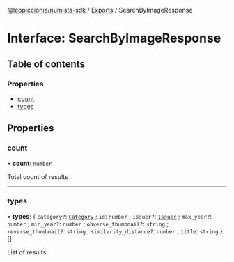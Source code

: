 [@leopiccionia/numista-sdk](../README.md) / [Exports](../modules.md) / SearchByImageResponse

# Interface: SearchByImageResponse

## Table of contents

### Properties

- [count](SearchByImageResponse.md#count)
- [types](SearchByImageResponse.md#types)

## Properties

### count

• **count**: `number`

Total count of results

___

### types

• **types**: { `category?`: [`Category`](../modules.md#category) ; `id`: `number` ; `issuer?`: [`Issuer`](Issuer.md) ; `max_year?`: `number` ; `min_year?`: `number` ; `obverse_thumbnail?`: `string` ; `reverse_thumbnail?`: `string` ; `similarity_distance?`: `number` ; `title`: `string`  }[]

List of results
